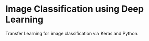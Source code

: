 # Image Classification using Deep Learning
Transfer Learning for image classification via Keras and Python.
